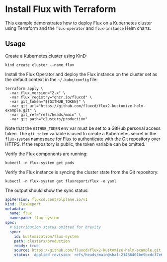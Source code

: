 # Install Flux with Terraform

This example demonstrates how to deploy Flux on a Kubernetes cluster using Terraform
and the `flux-operator` and `flux-instance` Helm charts.

## Usage

Create a Kubernetes cluster using KinD:

```shell
kind create cluster --name flux
```

Install the Flux Operator and deploy the Flux instance on the cluster 
set as the default context in the `~/.kube/config` file:

```shell
terraform apply \
  -var flux_version="2.x" \
  -var flux_registry="ghcr.io/fluxcd" \
  -var git_token="${GITHUB_TOKEN}" \
  -var git_url="https://github.com/fluxcd/flux2-kustomize-helm-example.git" \
  -var git_ref="refs/heads/main" \
  -var git_path="clusters/production"
```

Note that the `GITHUB_TOKEN` env var must be set to a GitHub personal access token.
The `git_token` variable is used to create a Kubernetes secret in the `flux-system` namespace for
Flux to authenticate with the Git repository over HTTPS.
If the repository is public, the token variable can be omitted.

Verify the Flux components are running:

```shell
kubectl -n flux-system get pods
```

Verify the Flux instance is syncing the cluster state from the Git repository:

```shell
kubectl -n flux-system get fluxreport/flux -o yaml
```

The output should show the sync status:

```yaml
apiVersion: fluxcd.controlplane.io/v1
kind: FluxReport
metadata:
  name: flux
  namespace: flux-system
spec:
  # Distribution status omitted for brevity
  sync:
    id: kustomization/flux-system
    path: clusters/production
    ready: true
    source: https://github.com/fluxcd/flux2-kustomize-helm-example.git
    status: 'Applied revision: refs/heads/main@sha1:21486401be9bcdc37e6ebda48a3b68f8350777c9'
```
